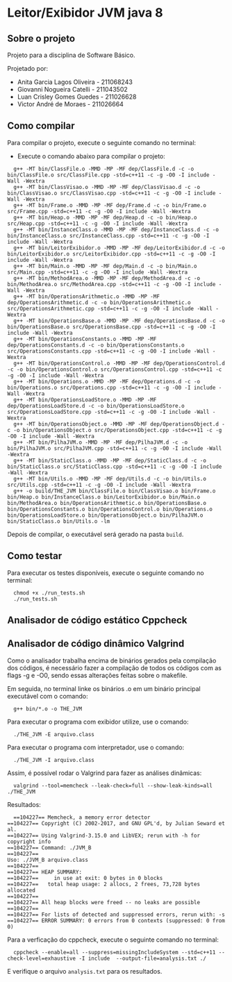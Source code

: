 # Leitor/Exibidor JVM java 8

## Sobre o projeto

Projeto para a disciplina de Software Básico.

Projetado por:

  - Anita Garcia Lagos Oliveira - 211068243
  - Giovanni Nogueira Catelli - 211043502
  - Luan Crisley Gomes Guedes - 211026628
  - Victor André de Moraes - 211026664
  
## Como compilar

Para compilar o projeto, execute o seguinte comando no terminal:

  - Execute o comando abaixo para compilar o projeto:

```
  g++ -MT bin/ClassFile.o -MMD -MP -MF dep/ClassFile.d -c -o bin/ClassFile.o src/ClassFile.cpp -std=c++11 -c -g -O0 -I include -Wall -Wextra
  g++ -MT bin/ClassVisao.o -MMD -MP -MF dep/ClassVisao.d -c -o bin/ClassVisao.o src/ClassVisao.cpp -std=c++11 -c -g -O0 -I include -Wall -Wextra
  g++ -MT bin/Frame.o -MMD -MP -MF dep/Frame.d -c -o bin/Frame.o src/Frame.cpp -std=c++11 -c -g -O0 -I include -Wall -Wextra
  g++ -MT bin/Heap.o -MMD -MP -MF dep/Heap.d -c -o bin/Heap.o src/Heap.cpp -std=c++11 -c -g -O0 -I include -Wall -Wextra
  g++ -MT bin/InstanceClass.o -MMD -MP -MF dep/InstanceClass.d -c -o bin/InstanceClass.o src/InstanceClass.cpp -std=c++11 -c -g -O0 -I include -Wall -Wextra
  g++ -MT bin/LeitorExibidor.o -MMD -MP -MF dep/LeitorExibidor.d -c -o bin/LeitorExibidor.o src/LeitorExibidor.cpp -std=c++11 -c -g -O0 -I include -Wall -Wextra
  g++ -MT bin/Main.o -MMD -MP -MF dep/Main.d -c -o bin/Main.o src/Main.cpp -std=c++11 -c -g -O0 -I include -Wall -Wextra
  g++ -MT bin/MethodArea.o -MMD -MP -MF dep/MethodArea.d -c -o bin/MethodArea.o src/MethodArea.cpp -std=c++11 -c -g -O0 -I include -Wall -Wextra
  g++ -MT bin/OperationsArithmetic.o -MMD -MP -MF dep/OperationsArithmetic.d -c -o bin/OperationsArithmetic.o src/OperationsArithmetic.cpp -std=c++11 -c -g -O0 -I include -Wall -Wextra
  g++ -MT bin/OperationsBase.o -MMD -MP -MF dep/OperationsBase.d -c -o bin/OperationsBase.o src/OperationsBase.cpp -std=c++11 -c -g -O0 -I include -Wall -Wextra
  g++ -MT bin/OperationsConstants.o -MMD -MP -MF dep/OperationsConstants.d -c -o bin/OperationsConstants.o src/OperationsConstants.cpp -std=c++11 -c -g -O0 -I include -Wall -Wextra
  g++ -MT bin/OperationsControl.o -MMD -MP -MF dep/OperationsControl.d -c -o bin/OperationsControl.o src/OperationsControl.cpp -std=c++11 -c -g -O0 -I include -Wall -Wextra
  g++ -MT bin/Operations.o -MMD -MP -MF dep/Operations.d -c -o bin/Operations.o src/Operations.cpp -std=c++11 -c -g -O0 -I include -Wall -Wextra
  g++ -MT bin/OperationsLoadStore.o -MMD -MP -MF dep/OperationsLoadStore.d -c -o bin/OperationsLoadStore.o src/OperationsLoadStore.cpp -std=c++11 -c -g -O0 -I include -Wall -Wextra
  g++ -MT bin/OperationsObject.o -MMD -MP -MF dep/OperationsObject.d -c -o bin/OperationsObject.o src/OperationsObject.cpp -std=c++11 -c -g -O0 -I include -Wall -Wextra
  g++ -MT bin/PilhaJVM.o -MMD -MP -MF dep/PilhaJVM.d -c -o bin/PilhaJVM.o src/PilhaJVM.cpp -std=c++11 -c -g -O0 -I include -Wall -Wextra
  g++ -MT bin/StaticClass.o -MMD -MP -MF dep/StaticClass.d -c -o bin/StaticClass.o src/StaticClass.cpp -std=c++11 -c -g -O0 -I include -Wall -Wextra
  g++ -MT bin/Utils.o -MMD -MP -MF dep/Utils.d -c -o bin/Utils.o src/Utils.cpp -std=c++11 -c -g -O0 -I include -Wall -Wextra
  g++ -o build/THE_JVM bin/ClassFile.o bin/ClassVisao.o bin/Frame.o bin/Heap.o bin/InstanceClass.o bin/LeitorExibidor.o bin/Main.o bin/MethodArea.o bin/OperationsArithmetic.o bin/OperationsBase.o bin/OperationsConstants.o bin/OperationsControl.o bin/Operations.o bin/OperationsLoadStore.o bin/OperationsObject.o bin/PilhaJVM.o bin/StaticClass.o bin/Utils.o -lm
```

Depois de compilar, o executável será gerado na pasta `build`.

## Como testar

Para executar os testes disponíveis, execute o seguinte comando no terminal:

```
  chmod +x ./run_tests.sh           
  ./run_tests.sh
```

## Analisador de código estático Cppcheck

## Analisador de código dinâmico Valgrind

Como o analisador trabalha encima de binários gerados pela compilação dos códigos, é necessário fazer a compilação de todos os códigos com as flags -g e -O0, sendo essas alterações feitas sobre o makefile.

Em seguida, no terminal linke os binários .o em um binário principal executável com o comando:

```
  g++ bin/*.o -o THE_JVM
```

Para executar o programa com exibidor utilize, use o comando:

```
  ./THE_JVM -E arquivo.class
```

Para executar o programa com interpretador, use o comando:

```
  ./THE_JVM -I arquivo.class
```

Assim, é possível rodar o Valgrind para fazer as análises dinâmicas:

```
  valgrind --tool=memcheck --leak-check=full --show-leak-kinds=all ./THE_JVM
```

Resultados:

```
  ==104227== Memcheck, a memory error detector
==104227== Copyright (C) 2002-2017, and GNU GPL'd, by Julian Seward et al.
==104227== Using Valgrind-3.15.0 and LibVEX; rerun with -h for copyright info
==104227== Command: ./JVM_B
==104227==
Uso: ./JVM_B arquivo.class
==104227==
==104227== HEAP SUMMARY:
==104227==     in use at exit: 0 bytes in 0 blocks
==104227==   total heap usage: 2 allocs, 2 frees, 73,728 bytes allocated
==104227==
==104227== All heap blocks were freed -- no leaks are possible
==104227==
==104227== For lists of detected and suppressed errors, rerun with: -s
==104227== ERROR SUMMARY: 0 errors from 0 contexts (suppressed: 0 from 0)
```


Para a verficação do cppcheck, execute o seguinte comando no terminal:

```
  cppcheck --enable=all --suppress=missingIncludeSystem --std=c++11 --check-level=exhaustive -I include  --output-file=analysis.txt ./
```
E verifique o arquivo `analysis.txt` para os resultados.

